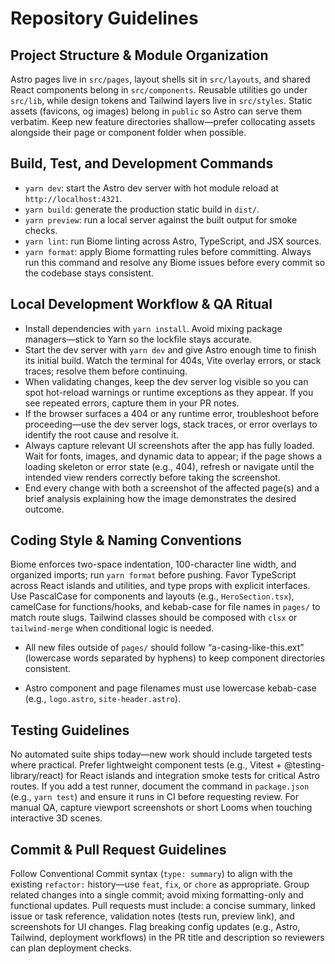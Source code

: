 # Repository Guidelines

## Project Structure & Module Organization
Astro pages live in `src/pages`, layout shells sit in `src/layouts`, and shared React components belong in `src/components`. Reusable utilities go under `src/lib`, while design tokens and Tailwind layers live in `src/styles`. Static assets (favicons, og images) belong in `public` so Astro can serve them verbatim. Keep new feature directories shallow—prefer collocating assets alongside their page or component folder when possible.

## Build, Test, and Development Commands
- `yarn dev`: start the Astro dev server with hot module reload at `http://localhost:4321`.
- `yarn build`: generate the production static build in `dist/`.
- `yarn preview`: run a local server against the built output for smoke checks.
- `yarn lint`: run Biome linting across Astro, TypeScript, and JSX sources.
- `yarn format`: apply Biome formatting rules before committing. Always run this command and resolve any Biome issues before every commit so the codebase stays consistent.

## Local Development Workflow & QA Ritual
- Install dependencies with `yarn install`. Avoid mixing package managers—stick to Yarn so the lockfile stays accurate.
- Start the dev server with `yarn dev` and give Astro enough time to finish its initial build. Watch the terminal for 404s, Vite overlay errors, or stack traces; resolve them before continuing.
- When validating changes, keep the dev server log visible so you can spot hot-reload warnings or runtime exceptions as they appear. If you see repeated errors, capture them in your PR notes.
- If the browser surfaces a 404 or any runtime error, troubleshoot before proceeding—use the dev server logs, stack traces, or error overlays to identify the root cause and resolve it.
- Always capture relevant UI screenshots after the app has fully loaded. Wait for fonts, images, and dynamic data to appear; if the page shows a loading skeleton or error state (e.g., 404), refresh or navigate until the intended view renders correctly before taking the screenshot.
- End every change with both a screenshot of the affected page(s) and a brief analysis explaining how the image demonstrates the desired outcome.

## Coding Style & Naming Conventions
Biome enforces two-space indentation, 100-character line width, and organized imports; run `yarn format` before pushing. Favor TypeScript across React islands and utilities, and type props with explicit interfaces. Use PascalCase for components and layouts (e.g., `HeroSection.tsx`), camelCase for functions/hooks, and kebab-case for file names in `pages/` to match route slugs. Tailwind classes should be composed with `clsx` or `tailwind-merge` when conditional logic is needed.

- All new files outside of `pages/` should follow “a-casing-like-this.ext” (lowercase words separated by hyphens) to keep component directories consistent.

- Astro component and page filenames must use lowercase kebab-case (e.g., `logo.astro`, `site-header.astro`).

## Testing Guidelines
No automated suite ships today—new work should include targeted tests where practical. Prefer lightweight component tests (e.g., Vitest + @testing-library/react) for React islands and integration smoke tests for critical Astro routes. If you add a test runner, document the command in `package.json` (e.g., `yarn test`) and ensure it runs in CI before requesting review. For manual QA, capture viewport screenshots or short Looms when touching interactive 3D scenes.

## Commit & Pull Request Guidelines
Follow Conventional Commit syntax (`type: summary`) to align with the existing `refactor:` history—use `feat`, `fix`, or `chore` as appropriate. Group related changes into a single commit; avoid mixing formatting-only and functional updates. Pull requests must include: a concise summary, linked issue or task reference, validation notes (tests run, preview link), and screenshots for UI changes. Flag breaking config updates (e.g., Astro, Tailwind, deployment workflows) in the PR title and description so reviewers can plan deployment checks.
